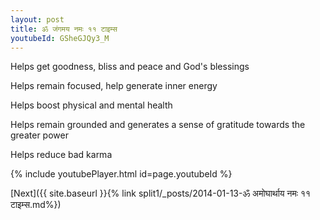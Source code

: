 ```yaml
---
layout: post
title: ॐ जंगमय नमः ११ टाइम्स
youtubeId: GSheGJQy3_M
---
```

 
 
Helps get goodness, bliss and peace and God's blessings
 
Helps remain focused, help generate inner energy 
 
Helps boost physical and mental health 
 
Helps remain grounded and generates a sense of gratitude towards the greater power 
 
Helps reduce bad karma
 
 
 
 


{% include youtubePlayer.html id=page.youtubeId %}
 
[Next]({{ site.baseurl }}{% link  split1/_posts/2014-01-13-ॐ अमोघार्थाय नमः ११ टाइम्स.md%})
 
